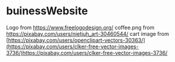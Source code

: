 # buinessWebsite
Logo from https://www.freelogodesign.org/
coffee.png from https://pixabay.com/users/nietjuh_art-30460544/
cart image from [https://pixabay.com/users/openclipart-vectors-30363/](https://pixabay.com/users/clker-free-vector-images-3736/)https://pixabay.com/users/clker-free-vector-images-3736/
